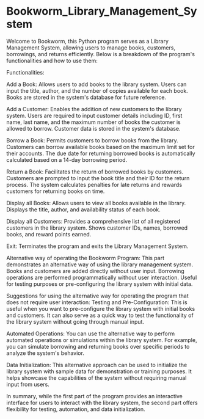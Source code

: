 # Bookworm_Library_Management_System

Welcome to Bookworm, this Python program serves as a Library Management System, allowing users to manage books, customers, borrowings, and returns efficiently. Below is a breakdown of the program's functionalities and how to use them:

Functionalities:

Add a Book:
Allows users to add books to the library system.
Users can input the title, author, and the number of copies available for each book.
Books are stored in the system's database for future reference.

Add a Customer:
Enables the addition of new customers to the library system.
Users are required to input customer details including ID, first name, last name, and the maximum number of books the customer is allowed to borrow.
Customer data is stored in the system's database.

Borrow a Book:
Permits customers to borrow books from the library.
Customers can borrow available books based on the maximum limit set for their accounts.
The due date for returning borrowed books is automatically calculated based on a 14-day borrowing period.

Return a Book:
Facilitates the return of borrowed books by customers.
Customers are prompted to input the book title and their ID for the return process.
The system calculates penalties for late returns and rewards customers for returning books on time.

Display all Books:
Allows users to view all books available in the library.
Displays the title, author, and availability status of each book.

Display all Customers:
Provides a comprehensive list of all registered customers in the library system.
Shows customer IDs, names, borrowed books, and reward points earned.

Exit:
Terminates the program and exits the Library Management System.

Alternative way of operating the Bookworm Program:
This part demonstrates an alternative way of using the library management system.
Books and customers are added directly without user input.
Borrowing operations are performed programmatically without user interaction.
Useful for testing purposes or pre-configuring the library system with initial data.

Suggestions for using the alternative way for operating the program that does not require user interaction:
Testing and Pre-Configuration:
This is useful when you want to pre-configure the library system with initial books and customers.
It can also serve as a quick way to test the functionality of the library system without going through manual input.

Automated Operations:
You can use the alternative way to perform automated operations or simulations within the library system.
For example, you can simulate borrowing and returning books over specific periods to analyze the system's behavior.

Data Initialization:
This alternative approach can be used to initialize the library system with sample data for demonstration or training purposes.
It helps showcase the capabilities of the system without requiring manual input from users.

In summary, while the first part of the program provides an interactive interface for users to interact with the library system, the second part offers flexibility for testing, automation, and data initialization. 
